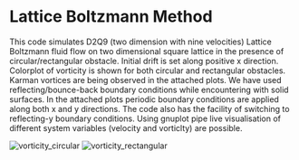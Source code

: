 # Lattice Boltzmann Method

This code simulates D2Q9 (two dimension with nine velocities) Lattice Boltzmann fluid flow on two dimensional square lattice in the presence of circular/rectangular obstacle. Initial drift is set along positive x direction. Colorplot of vorticity is shown for both circular and rectangular obstacles. Karman vortices are 
being observed in the attached plots. We have used reflecting/bounce-back boundary conditions while encountering with solid surfaces. In the attached plots
periodic boundary conditions are applied along both x and y directions. The code also has the facility of switching to reflecting-y boundary conditions. Using
gnuplot pipe live visualisation of different system variables (velocity and vorticlty) are possible.

![vorticity_circular](https://github.com/dipanjan308/lattice_boltzmann_method_d2q9/assets/61291745/a35104df-2a12-4406-a452-0c6003663489)
![vorticity_rectangular](https://github.com/dipanjan308/lattice_boltzmann_method_d2q9/assets/61291745/dbf6821b-8aa3-4114-b8b8-50143358a505)

